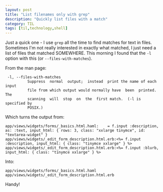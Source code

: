 ```yaml
---
layout: post
title: "List filenames only with grep"
description: "Quickly list files with a match"
category: TIL
tags: [til,technology,shell]
---
```


Just a quick one - I use `grep` all the time to find matches for text in files. Sometimes I'm not
really interested in exactly what matched, I just need a list of files that matched SOMEWHERE. This
morning I found that the `-l` option with this (or `--files-with-matches`). 

From the man page:

```
 -l, --files-with-matches
          Suppress  normal  output;  instead  print the name of each input
          file from which output would normally have  been  printed.   The
          scanning  will  stop  on  the  first match.  (-l is specified by
          POSIX.)
```

Which turns the output from:

```
app/views/widgets/forms/_basics.html.haml:    = f.input :description, as: :text, input_html: { rows: 3, class: "xxlarge tinymce", id: "textarea-widget" }
app/views/widgets/_edit_form_description.html.erb:<%= f.input :description, input_html: { class: "tinymce xxlarge" } %>
app/views/widgets/_edit_form_description.html.erb:<%= f.input :blurb, input_html: { class: "tinymce xxlarge" } %>
```

Into:

```
app/views/widgets/forms/_basics.html.haml
app/views/widgets/_edit_form_description.html.erb
```

Handy!
